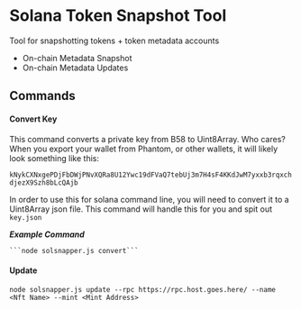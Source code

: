 # Solana Token Snapshot Tool
Tool for snapshotting tokens + token metadata accounts
- On-chain Metadata Snapshot
- On-chain Metadata Updates

## Commands
#### Convert Key
This command converts a private key from B58 to Uint8Array. Who cares? When you export your wallet from Phantom, or other wallets, it will likely look something like this: 

`kNykCXNxgePDjFbDWjPNvXQRa8U12Ywc19dFVaQ7tebUj3m7H4sF4KKdJwM7yxxb3rqxchdjezX9Szh8bLcQAjb`

In order to use this for solana command line, you will need to convert it to a Uint8Array json file. This command will handle this for you and spit out `key.json`

<i><b>Example Command</b></i>
    
    ```node solsnapper.js convert```

#### Update
```node solsnapper.js update --rpc https://rpc.host.goes.here/ --name <Nft Name> --mint <Mint Address>```
